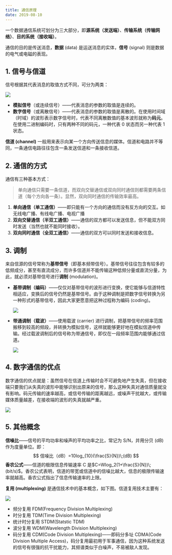 ```yaml
---
title: 通信原理
date: 2019-08-10
---
```


一个数据通信系统可划分为三大部分，即**源系统（发送端）**、**传输系统（传输网络）**、**目的系统（接收端）**。

通信的目的是传送消息，**数据** (data) 是运送消息的实体，**信号** (signal) 则是数据的电气或电磁的表现。

## 1. 信号与信道

信号根据其代表消息的取值方式不同，可分为两类：

![](https://figure-bed.chua-n.com/杂技/计算机网络/26.png)

- **模拟信号**（或连续信号）——代表消息的参数的取值是连续的。
- **数字信号**（或离散信号）——代表消息的参数的取值是离散的。在使用时间域（时域）的波形表示数字信号时，代表不同离散数值的基本波形就称为**码元**。在使用二进制编码时，只有两种不同的码元，一种代表 0 状态而另一种代表 1 状态。

**信道 (channel)** 一般用来表示向某一个方向传送信息的媒体。信道和电路并不等同，一条通信电路往往包含一条发送信道和一条接收信道。

## 2. 通信的方式

通信有三种基本方式：

> 单向通信只需要一条信道，而双向交替通信或双向同时通信则都需要两条信道（每个方向各一条）。显然，双向同时通信的传输效率最高。

1. **单向通信（单工通信）**——即只能有一个方向的通信而没有反方向的交互。如无线电广播、有线电广播、电视广播
2. **双向交替通信（半双工通信）**——通信的双方都可以发送信息，但不能双方同时发送（当然也就不能同时接收）。
3. **双向同时通信（全双工通信）**——通信的双方可以同时发送和接收信息。

## 3. 调制

来自信源的信号常称为**基带信号**（即基本频带信号）。基带信号往往包含有较多的低频成分，甚至有直流成分，而许多信道并不能传输这种低频分量或直流分量，为此，就必须对基带信号进行**调制** (modulation)。

- **基带调制（编码）**——仅仅对基带信号的波形进行变换，使它能够与信道特性相适应，变换后的信号仍然是基带信号。由于这种调制是把数字信号转换为另一种形式的基带信号，因此大家更愿意把这种过程称为编码 (coding)。

  ![](https://figure-bed.chua-n.com/杂技/计算机网络/27.png)

- **带通调制（载波）**——使用载波 (carrier) 进行调制，把基带信号的频率范围搬移到较高的频段，并转换为模拟信号，这样就能够更好地在模拟信道中传输。经过载波调制后的信号称为带通信号，即仅在一段频率范围内能够通过信道。

  ![](https://figure-bed.chua-n.com/杂技/计算机网络/28.png)

## 4. 数字通信的优点

数字通信的优点就是：虽然信号在信道上传输时会不可避免地产生失真，但在接收端只要我们从失真的波形中能够识别出原来的信号，那么这种失真对通信质量就没有影响。码元传输的速率越高，或信号传输的距离越远，或噪声干扰越大，或传输媒体质量越差，在接收端的波形的失真就越严重。

![](https://figure-bed.chua-n.com/杂技/计算机网络/29.png)

## 5. 其他概念

**信噪比**——信号的平均功率和噪声的平均功率之比，常记为 S/N，并用分贝 (dB) 作为度量单位。即：
$$
信噪比（dB）=10log_{10}(\frac{S}{N})\;(dB)
$$
**香农公式**——信道的极限信息传输速率 C 是$C=Wlog_2(1+\frac{S}{N})\;(bit/s)$。香农公式表明，信道的带宽或信道中的信噪比越大，信息的极限传输速率就越高。香农公式指出了信息传输速率的上限。

**复用 (multiplexing)** 是通信技术中的基本概念，如下图。信道复用技术主要有：

![](https://figure-bed.chua-n.com/杂技/计算机网络/30.png)

- 频分复用 FDM(Frequency Division Multiplexing)
- 时分复用 TDM(Time Division Multiplexing)
- 统计时分复用 STDM(Statstic TDM)
- 波分复用 WDM(Wavelength Division Multiplexing)
- 码分复用 CDM(Code Division Multiplexing)——即码分多址 CDMA(Code Division Multiple Access)，码分复用最初用于军事通信，因为这种系统发送的信号有很强的抗干扰能力，其频谱类似于白噪声，不易被敌人发现。
